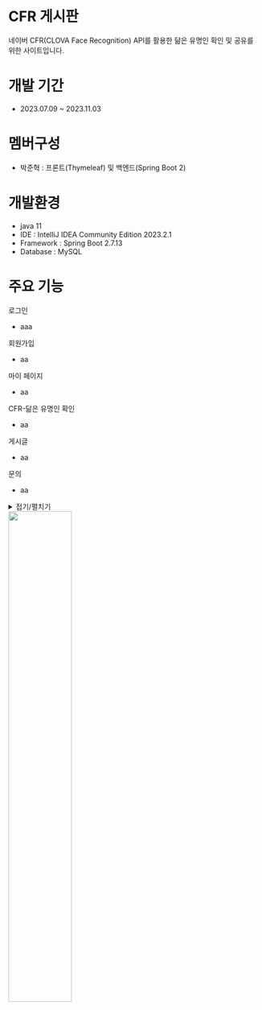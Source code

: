 # CFR 게시판
네이버 CFR(CLOVA Face Recognition) API를 활용한 닮은 유명인 확인 및 공유를 위한 사이트입니다.

 # 개발 기간
 - 2023.07.09 ~ 2023.11.03

# 멤버구성
- 박준혁 : 프론트(Thymeleaf) 및 백엔드(Spring Boot 2)

# 개발환경
- java 11
- IDE : IntelliJ IDEA Community Edition 2023.2.1
- Framework : Spring Boot 2.7.13
- Database : MySQL

# 주요 기능
로그인
- aaa

회원가입
- aa

마이 페이지
- aa

CFR-닮은 유명인 확인
- aa

게시글
- aa

문의
- aa

<details>
 <summary>접기/펼치기</summary>
 
 ```java
public void create (Text text) {
 System.out.println(text);
 }
 ```
- 내용1
- 내용2
</details>



<img src="https://github.com/Onihsoy07/cfrboard/assets/84126411/a25c4e7e-6189-4485-814a-f79b02cf78e9" width="50%" height="50%" />
